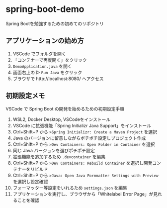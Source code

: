# spring-boot-demo

Spring Bootを勉強するための初めてのリポジトリ

## アプリケーションの始め方

1. VSCode でフォルダを開く
1. 「コンテナーで再度開く」をクリック
1. `DemoApplication.java` を開く
1. 画面右上の ▷ `Run Java` をクリック
1. ブラウザで http://localhost:8080/ へアクセス

## 初期設定メモ

VSCode で Spring Boot の開発を始めるための初期設定手順

1. WSL2, Docker Desktop, VSCodeをインストール
1. VSCode に拡張機能「Spring Initializr Java Support」をインストール
1. Ctrl+Shift+P から `>Spring Initializr: Create a Maven Project` を選択
1. Java のバージョンに留意しながらポチポチ設定しプロジェクト作成
1. Ctrl+Shift+P から `>Dev Containers: Open Folder in Container` を選択
1. 同じ Java バージョンを選びポチポチ設定
1. 拡張機能を追加するため `.devcontainer` を編集
1. Ctrl+Shift+P から `>Dev Containers: Rebuild Container` を選択し開発コンテナーをリビルド
1. Ctrl+Shift+P から `>Java: Open Java Formmatter Settings with Preview` を選択し設定確認
1. フォーマッター等設定をいれるため `settings.json` を編集
1. アプリケーションを実行し、ブラウザから「Whitelabel Error Page」が見れることを確認
